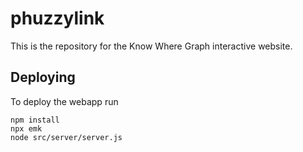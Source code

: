 # phuzzylink
This is the repository for the Know Where Graph interactive website.


## Deploying

To deploy the webapp run

```
npm install
npx emk
node src/server/server.js
```
